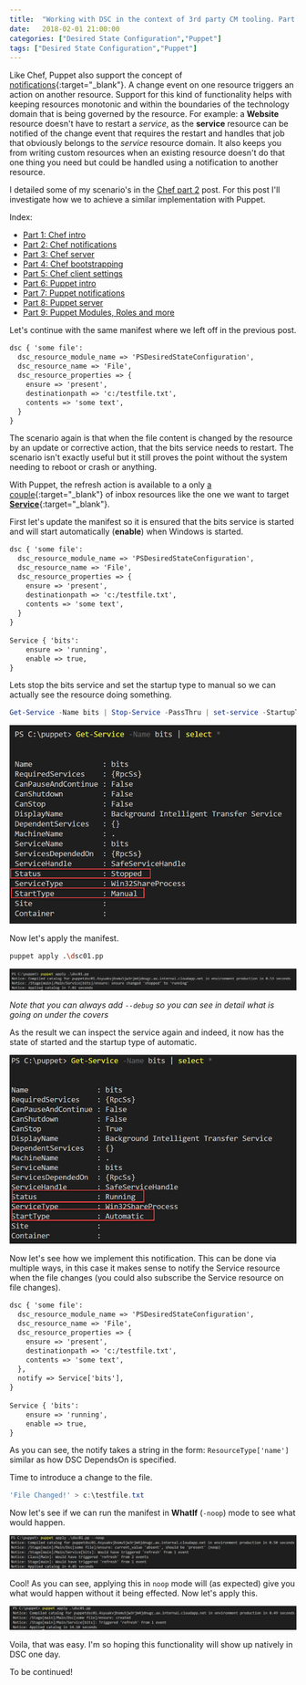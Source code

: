```yaml
---
title:  "Working with DSC in the context of 3rd party CM tooling. Part 7: Puppet notifications"
date:   2018-02-01 21:00:00
categories: ["Desired State Configuration","Puppet"]
tags: ["Desired State Configuration","Puppet"]
---
```


Like Chef, Puppet also support the concept of [notifications](https://puppet.com/docs/puppet/5.3/lang_relationships.html#refreshing-and-notification){:target="_blank"}. A change  event on one resource triggers an action on another resource. Support for this kind of functionality helps with keeping resources monotonic and within the boundaries of the technology domain that is being governed by the resource. For example: a **Website** resource doesn't have to restart a *service*, as the **service** resource can be notified of the change event that requires the restart and handles that job that obviously belongs to the *service* resource domain. It also keeps you from writing custom resources when an existing resource doesn't do that one thing you need but could be handled using a notification to another resource.

I detailed some of my scenario's in the [Chef part 2](http://bgelens.nl/working-with-dsc-in-the-context-of-3rd-party-cm-tooling-part-2-chef-notifications/) post. For this post I'll investigate how we to achieve a similar implementation with Puppet.

Index:

* [Part 1: Chef intro](http://bgelens.nl/working-with-dsc-in-the-context-of-3rd-party-cm-tooling-part-1-chef-intro)
* [Part 2: Chef notifications](http://bgelens.nl/working-with-dsc-in-the-context-of-3rd-party-cm-tooling-part-2-chef-notifications/)
* [Part 3: Chef server](http://bgelens.nl/working-with-dsc-in-the-context-of-3rd-party-cm-tooling-part-3-chef-server/)
* [Part 4: Chef bootstrapping](http://bgelens.nl/working-with-dsc-in-the-context-of-3rd-party-cm-tooling-part-4-chef-bootstrap/)
* [Part 5: Chef client settings](http://bgelens.nl/working-with-dsc-in-the-context-of-3rd-party-cm-tooling-part-5-chef-clientsettings/)
* [Part 6: Puppet intro](http://bgelens.nl/working-with-dsc-in-the-context-of-3rd-party-cm-tooling-part-6-puppet-intro/)
* [Part 7: Puppet notifications](http://bgelens.nl/working-with-dsc-in-the-context-of-3rd-party-cm-tooling-part-7-puppnotificationset/)
* [Part 8: Puppet server](http://bgelens.nl/working-with-dsc-in-the-context-of-3rd-party-cm-tooling-part-8-puppet-server/)
* [Part 9: Puppet Modules, Roles and more](http://bgelens.nl/working-with-dsc-in-the-context-of-3rd-party-cm-tooling-part-9-puppet-modules_roles_and_more/)

Let's continue with the same manifest where we left off in the previous post.

```puppet
dsc { 'some file':
  dsc_resource_module_name => 'PSDesiredStateConfiguration',
  dsc_resource_name => 'File',
  dsc_resource_properties => {
    ensure => 'present',
    destinationpath => 'c:/testfile.txt',
    contents => 'some text',
  }
}
```

The scenario again is that when the file content is changed by the resource by an update or corrective action, that the bits service needs to restart. The scenario isn't exactly useful but it still proves the point without the system needing to reboot or crash or anything.

With Puppet, the refresh action is available to a only [a couple](https://puppet.com/docs/puppet/5.1/lang_relationships.html#refreshing-and-notification){:target="_blank"} of inbox resources like the one we want to target [**Service**](https://puppet.com/docs/puppet/5.1/type.html#service){:target="_blank"}.

First let's update the manifest so it is ensured that the bits service is started and will start automatically (**enable**) when Windows is started.

```puppet
dsc { 'some file':
  dsc_resource_module_name => 'PSDesiredStateConfiguration',
  dsc_resource_name => 'File',
  dsc_resource_properties => {
    ensure => 'present',
    destinationpath => 'c:/testfile.txt',
    contents => 'some text',
  }
}

Service { 'bits':
    ensure => 'running',
    enable => true,
}
```

Lets stop the bits service and set the startup type to manual so we can actually see the resource doing something.

```powershell
Get-Service -Name bits | Stop-Service -PassThru | set-service -StartupType Manual
```

![bitsstatus](/images/2018-02/bitsstatus.png)

Now let's apply the manifest.

```bash
puppet apply .\dsc01.pp
```

![puppetapply01](/images/2018-02/puppetapply01.png)

*Note that you can always add ```--debug``` so you can see in detail what is going on under the covers*

As the result we can inspect the service again and indeed, it now has the state of started and the startup type of automatic.

![bitsstatus02](/images/2018-02/bitsstatus02.png)

Now let's see how we implement this notification. This can be done via multiple ways, in this case it makes sense to notify the Service resource when the file changes (you could also subscribe the Service resource on file changes).

```puppet
dsc { 'some file':
  dsc_resource_module_name => 'PSDesiredStateConfiguration',
  dsc_resource_name => 'File',
  dsc_resource_properties => {
    ensure => 'present',
    destinationpath => 'c:/testfile.txt',
    contents => 'some text',
  },
  notify => Service['bits'],
}

Service { 'bits':
    ensure => 'running',
    enable => true,
}
```

As you can see, the notify takes a string in the form: ```ResourceType['name']``` similar as how DSC DependsOn is specified.

Time to introduce a change to the file.

```powershell
'File Changed!' > c:\testfile.txt
```

Now let's see if we can run the manifest in **WhatIf** (```-noop```) mode to see what would happen.

![whatif](/images/2018-02/whatif.png)

Cool! As you can see, applying this in ```noop``` mode will (as expected) give you what would happen without it being effected. Now let's apply this.

![notify](/images/2018-02/restart.png)

Voila, that was easy. I'm so hoping this functionality will show up natively in DSC one day.

To be continued!
